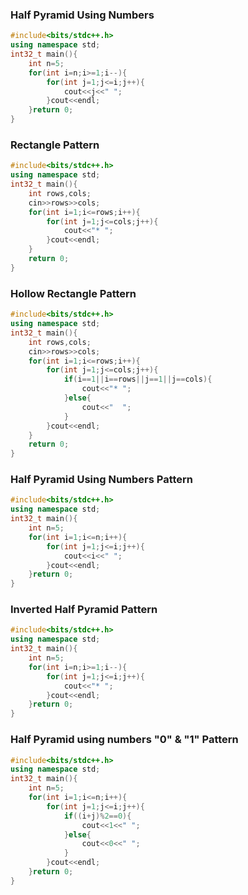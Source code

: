 ### Half Pyramid Using Numbers
```cpp
#include<bits/stdc++.h>
using namespace std;
int32_t main(){
    int n=5;
    for(int i=n;i>=1;i--){
        for(int j=1;j<=i;j++){
            cout<<j<<" ";
        }cout<<endl;
    }return 0;
}
```
### Rectangle Pattern
```cpp
#include<bits/stdc++.h>
using namespace std;
int32_t main(){
    int rows,cols;
    cin>>rows>>cols;
    for(int i=1;i<=rows;i++){
        for(int j=1;j<=cols;j++){
            cout<<"* ";
        }cout<<endl;
    }
    return 0;
}
```
### Hollow Rectangle Pattern
```cpp
#include<bits/stdc++.h>
using namespace std;
int32_t main(){
    int rows,cols;
    cin>>rows>>cols;
    for(int i=1;i<=rows;i++){
        for(int j=1;j<=cols;j++){
            if(i==1||i==rows||j==1||j==cols){
                cout<<"* ";
            }else{
                cout<<"  ";
            }
        }cout<<endl;
    }
    return 0;
}
```
### Half Pyramid Using Numbers Pattern
```cpp
#include<bits/stdc++.h>
using namespace std;
int32_t main(){
    int n=5;
    for(int i=1;i<=n;i++){
        for(int j=1;j<=i;j++){
            cout<<i<<" ";
        }cout<<endl;
    }return 0;
}
```
### Inverted Half Pyramid Pattern
```cpp
#include<bits/stdc++.h>
using namespace std;
int32_t main(){
    int n=5;
    for(int i=n;i>=1;i--){
        for(int j=1;j<=i;j++){
            cout<<"* ";
        }cout<<endl;
    }return 0;
}
```
### Half Pyramid using numbers "0" & "1" Pattern
```cpp
#include<bits/stdc++.h>
using namespace std;
int32_t main(){
    int n=5;
    for(int i=1;i<=n;i++){
        for(int j=1;j<=i;j++){
            if((i+j)%2==0){
                cout<<1<<" ";
            }else{
                cout<<0<<" ";
            }
        }cout<<endl;
    }return 0;
}
```
